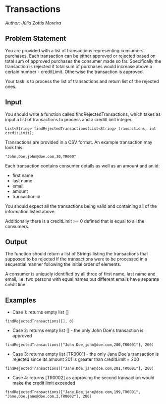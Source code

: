 # Transactions

_Author: Júlia Zottis Moreira_

## Problem Statement

You are provided with a list of transactions representing consumers' purchases.
Each transaction can be either approved or rejected based on total sum of approved purchases the consumer made so far.
Specifically the transaction is rejected if total sum of purchases would increase above a certain number - creditLimit.
Otherwise the transaction is approved.

Your task is to process the list of transactions and return list of the rejected ones.

## Input

You should write a function called findRejectedTransactions, which takes as input a list
of transactions to process and a creditLimit integer.

```
List<String> findRejectedTransactions(List<String> transactions, int creditLimit);
```

Transactions are provided in a CSV format. An example transaction may look this:

```
"John,Doe,john@doe.com,30,TR000"
```

Each transaction contains consumer details as well as an amount and an id:
* first name
* last name
* email
* amount
* transaction id

You should expect all the transactions being valid and containing all of the information listed above.

Additionally there is a creditLimit >= 0 defined that is equal to all the consumers.

## Output

The function should return a list of Strings listing the transactions that supposed to be rejected
if the transactions were to be processed in a sequential manner following the initial order of elements.

A consumer is uniquely identified by all three of first name, last name and email,
i.e. two persons with equal names but different emails have separate credit line.

## Examples

* Case 1: returns empty list []
```
findRejectedTransactions([], 0) 
```

* Case 2: returns empty list [] - the only John Doe's transaction is approved
```
findRejectedTransactions(["John,Doe,john@doe.com,200,TR0001"], 200)
```

* Case 3: returns empty list [TR0001] - the only Jane Doe's transaction is rejected since its amount 201 is greater than creditLimit = 200
```
findRejectedTransactions(["Jane,Doe,jane@doe.com,201,TR0001"], 200) 
```

* Case 4: returns [TR0002] as approving the second transaction would make the credit limit exceeded
```
findRejectedTransactions(["Jane,Doe,jane@doe.com,199,TR0001", "Jane,Doe,jane@doe.com,2,TR0002"], 200)
```


